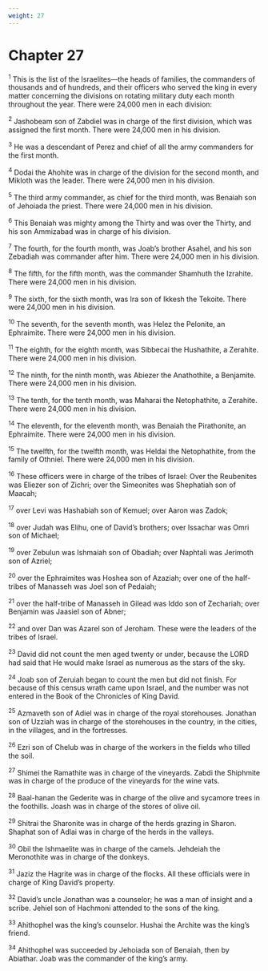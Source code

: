 ```yaml
---
weight: 27
---
```


# Chapter 27

<sup>1</sup> This is the list of the Israelites—the heads of families, the commanders of thousands and of hundreds, and their officers who served the king in every matter concerning the divisions on rotating military duty each month throughout the year. There were 24,000 men in each division: 

<sup>2</sup> Jashobeam son of Zabdiel was in charge of the first division, which was assigned the first month. There were 24,000 men in his division. 

<sup>3</sup> He was a descendant of Perez and chief of all the army commanders for the first month. 

<sup>4</sup> Dodai the Ahohite was in charge of the division for the second month, and Mikloth was the leader. There were 24,000 men in his division. 

<sup>5</sup> The third army commander, as chief for the third month, was Benaiah son of Jehoiada the priest. There were 24,000 men in his division. 

<sup>6</sup> This Benaiah was mighty among the Thirty and was over the Thirty, and his son Ammizabad was in charge of his division. 

<sup>7</sup> The fourth, for the fourth month, was Joab’s brother Asahel, and his son Zebadiah was commander after him. There were 24,000 men in his division. 

<sup>8</sup> The fifth, for the fifth month, was the commander Shamhuth the Izrahite. There were 24,000 men in his division. 

<sup>9</sup> The sixth, for the sixth month, was Ira son of Ikkesh the Tekoite. There were 24,000 men in his division. 

<sup>10</sup> The seventh, for the seventh month, was Helez the Pelonite, an Ephraimite. There were 24,000 men in his division. 

<sup>11</sup> The eighth, for the eighth month, was Sibbecai the Hushathite, a Zerahite. There were 24,000 men in his division. 

<sup>12</sup> The ninth, for the ninth month, was Abiezer the Anathothite, a Benjamite. There were 24,000 men in his division. 

<sup>13</sup> The tenth, for the tenth month, was Maharai the Netophathite, a Zerahite. There were 24,000 men in his division. 

<sup>14</sup> The eleventh, for the eleventh month, was Benaiah the Pirathonite, an Ephraimite. There were 24,000 men in his division. 

<sup>15</sup> The twelfth, for the twelfth month, was Heldai the Netophathite, from the family of Othniel. There were 24,000 men in his division. 

<sup>16</sup> These officers were in charge of the tribes of Israel: Over the Reubenites was Eliezer son of Zichri; over the Simeonites was Shephatiah son of Maacah; 

<sup>17</sup> over Levi was Hashabiah son of Kemuel; over Aaron was Zadok; 

<sup>18</sup> over Judah was Elihu, one of David’s brothers; over Issachar was Omri son of Michael; 

<sup>19</sup> over Zebulun was Ishmaiah son of Obadiah; over Naphtali was Jerimoth son of Azriel; 

<sup>20</sup> over the Ephraimites was Hoshea son of Azaziah; over one of the half-tribes of Manasseh was Joel son of Pedaiah; 

<sup>21</sup> over the half-tribe of Manasseh in Gilead was Iddo son of Zechariah; over Benjamin was Jaasiel son of Abner; 

<sup>22</sup> and over Dan was Azarel son of Jeroham. These were the leaders of the tribes of Israel. 

<sup>23</sup> David did not count the men aged twenty or under, because the LORD had said that He would make Israel as numerous as the stars of the sky. 

<sup>24</sup> Joab son of Zeruiah began to count the men but did not finish. For because of this census wrath came upon Israel, and the number was not entered in the Book of the Chronicles of King David. 

<sup>25</sup> Azmaveth son of Adiel was in charge of the royal storehouses. Jonathan son of Uzziah was in charge of the storehouses in the country, in the cities, in the villages, and in the fortresses. 

<sup>26</sup> Ezri son of Chelub was in charge of the workers in the fields who tilled the soil. 

<sup>27</sup> Shimei the Ramathite was in charge of the vineyards. Zabdi the Shiphmite was in charge of the produce of the vineyards for the wine vats. 

<sup>28</sup> Baal-hanan the Gederite was in charge of the olive and sycamore trees in the foothills. Joash was in charge of the stores of olive oil. 

<sup>29</sup> Shitrai the Sharonite was in charge of the herds grazing in Sharon. Shaphat son of Adlai was in charge of the herds in the valleys. 

<sup>30</sup> Obil the Ishmaelite was in charge of the camels. Jehdeiah the Meronothite was in charge of the donkeys. 

<sup>31</sup> Jaziz the Hagrite was in charge of the flocks. All these officials were in charge of King David’s property. 

<sup>32</sup> David’s uncle Jonathan was a counselor; he was a man of insight and a scribe. Jehiel son of Hachmoni attended to the sons of the king. 

<sup>33</sup> Ahithophel was the king’s counselor. Hushai the Archite was the king’s friend. 

<sup>34</sup> Ahithophel was succeeded by Jehoiada son of Benaiah, then by Abiathar. Joab was the commander of the king’s army. 


